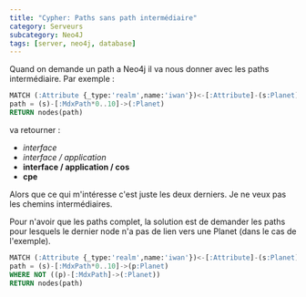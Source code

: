 ```yaml
---
title: "Cypher: Paths sans path intermédiaire"
category: Serveurs
subcategory: Neo4J
tags: [server, neo4j, database]
---
```


Quand on demande un path a Neo4j il va nous donner avec les paths intermédiaire. Par exemple :

```sql
MATCH (:Attribute {_type:'realm',name:'iwan'})<-[:Attribute]-(s:Planet),
path = (s)-[:MdxPath*0..10]->(:Planet)
RETURN nodes(path)
```
va retourner :

 * *interface*
 * *interface / application*
 * **interface / application / cos**
 * **cpe**

Alors que ce qui m'intéresse c'est juste les deux derniers. Je ne veux pas les chemins
intermédiaires.

Pour n'avoir que les paths complet, la solution est de demander les paths pour lesquels le dernier
node n'a pas de lien vers une Planet (dans le cas de l'exemple).

```sql
MATCH (:Attribute {_type:'realm',name:'iwan'})<-[:Attribute]-(s:Planet),
path = (s)-[:MdxPath*0..10]->(p:Planet)
WHERE NOT ((p)-[:MdxPath]->(:Planet))
RETURN nodes(path)
```
